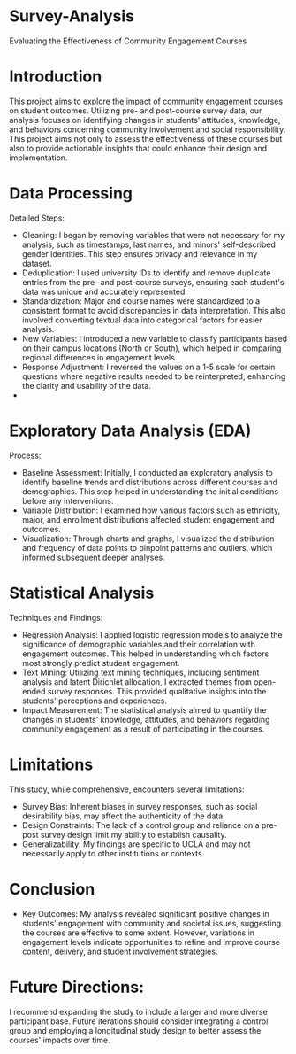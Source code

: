 # Survey-Analysis

Evaluating the Effectiveness of Community Engagement Courses 

# Introduction
This project aims to explore the impact of community engagement courses on student outcomes. Utilizing pre- and post-course survey data, our analysis focuses on identifying changes in students' attitudes, knowledge, and behaviors concerning community involvement and social responsibility. This project aims not only to assess the effectiveness of these courses but also to provide actionable insights that could enhance their design and implementation.

# Data Processing
Detailed Steps:
- Cleaning: I began by removing variables that were not necessary for my analysis, such as timestamps, last names, and minors' self-described gender identities. This step ensures privacy and relevance in my dataset.
- Deduplication: I used university IDs to identify and remove duplicate entries from the pre- and post-course surveys, ensuring each student's data was unique and accurately represented.
- Standardization: Major and course names were standardized to a consistent format to avoid discrepancies in data interpretation. This also involved converting textual data into categorical factors for easier analysis.
- New Variables: I introduced a new variable to classify participants based on their campus locations (North or South), which helped in comparing regional differences in engagement levels.
- Response Adjustment: I reversed the values on a 1-5 scale for certain questions where negative results needed to be reinterpreted, enhancing the clarity and usability of the data.
- 
# Exploratory Data Analysis (EDA)
Process:
- Baseline Assessment: Initially, I conducted an exploratory analysis to identify baseline trends and distributions across different courses and demographics. This step helped in understanding the initial conditions before any interventions.
- Variable Distribution: I examined how various factors such as ethnicity, major, and enrollment distributions affected student engagement and outcomes.
- Visualization: Through charts and graphs, I visualized the distribution and frequency of data points to pinpoint patterns and outliers, which informed subsequent deeper analyses.
  
# Statistical Analysis
Techniques and Findings:
- Regression Analysis: I applied logistic regression models to analyze the significance of demographic variables and their correlation with engagement outcomes. This helped in understanding which factors most strongly predict student engagement.
- Text Mining: Utilizing text mining techniques, including sentiment analysis and latent Dirichlet allocation, I extracted themes from open-ended survey responses. This provided qualitative insights into the students' perceptions and experiences.
- Impact Measurement: The statistical analysis aimed to quantify the changes in students' knowledge, attitudes, and behaviors regarding community engagement as a result of participating in the courses.

# Limitations
This study, while comprehensive, encounters several limitations:

- Survey Bias: Inherent biases in survey responses, such as social desirability bias, may affect the authenticity of the data.
- Design Constraints: The lack of a control group and reliance on a pre-post survey design limit my ability to establish causality.
- Generalizability: My findings are specific to UCLA and may not necessarily apply to other institutions or contexts.

# Conclusion
- Key Outcomes:
My analysis revealed significant positive changes in students' engagement with community and societal issues, suggesting the courses are effective to some extent.
However, variations in engagement levels indicate opportunities to refine and improve course content, delivery, and student involvement strategies.

# Future Directions:
I recommend expanding the study to include a larger and more diverse participant base.
Future iterations should consider integrating a control group and employing a longitudinal study design to better assess the courses' impacts over time.
